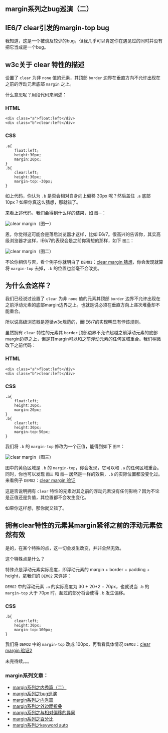 ## margin系列之bug巡演（二）

## IE6/7 clear引发的margin-top bug

我知道，这是一个被谈及较少的bug，但我几乎可以肯定你在遇见过的同时并没有把它当成是一个bug。

## w3c关于 clear 特性的描述

设置了 `clear` 为非 `none` 值的元素，其顶部 `border` 边界在垂直方向不允许出现在之前的浮动元素底部 `margin` 之上。

<!--more-->

什么意思呢？用段代码来阐述：

### HTML

    <div class="a">float:left</div>
    <div class="b">clear:left</div>

### CSS

    .a{
        float:left;
        height:30px;
        margin:20px;
    }
    .b{
        clear:left;
        height:30px;
        margin-top:-30px;
    }

如上代码，你认为 `.b` 是否会相对自身向上偏移 30px 呢？然后盖住 `.a` 底部 10px？如果你真这么猜想，那就错了。

来看上述代码，我们会得到什么样的结果，如 `图一`：

![clear margin](http://demo.doyoe.com/css/margin/images/clear-margin.png)（图一）

恩，你觉得这可能会是落后浏览器才这样，比如IE6/7。很高兴的告诉你，其实高级浏览器才这样，IE6/7的表现会是之前你猜想的那样，如下 `图二`：

![clear margin](http://demo.doyoe.com/css/margin/images/clear-margin-on-ie67.png)（图二）

不论你相信与否，看个例子你就明白了 `DEMO1`：[clear margin 猜想](http://demo.doyoe.com/css/margin/bug/clear-margin.html)，你会发现就算将 `margin-top` 去掉，`.b` 的位置也丝毫不会改变。

## 为什么会这样？

我们已经说过设置了 `clear` 为非 `none` 值的元素其顶部 `border` 边界不允许出现在之前浮动元素的底部margin边界之上。也就是说必须在垂直方向上递次堆叠却不能重合。

所以说高级浏览器是遵循w3c规范的，而IE6/7的实现明显有悖该规则。

虽然拥有 `clear` 特性的元素其 `border` 顶部边界不允许超越之前浮动元素的底部margin边界之上，但是其margin可以和之前浮动元素的任何区域重合。我们稍微改下之前代码：

### HTML

    <div class="a">float:left</div>
    <div class="b">clear:left</div>

### CSS

    .a{
        float:left;
        height:30px;
        margin:20px;
    }
    .b{
        clear:left;
        height:30px;
        margin-top:50px;
    }

我们将 `.b` 的 `margin-top` 修改为一个正值，能得到如下 `图三`：

![clear margin](http://demo.doyoe.com/css/margin/images/clear-margin-2.png)（图三）

图中的黄色区域是 `.b` 的 `margin-top`，你会发现，它可以和 `.a` 的任何区域重合。同时，你也可以发现 `图三` 和 `图一` 居然是一样的效果，`.b` 的实际位置都没变化过。来看例子 `DEMO2`：[clear margin 验证](http://demo.doyoe.com/css/margin/bug/clear-margin-2.html)

这是否说明拥有 `clear` 特性的元素对其之前的浮动元素没有任何影响？因为不论是正值还是负值，其位置都不会发生变化。

如果你这样想，那你就又错了。

## 拥有clear特性的元素其margin紧邻之前的浮动元素依然有效

是的，在某个特殊的点，这一切会发生改变，并非全然无效。

这个特殊点是什么？

特殊点是浮动元素实际高度，即浮动元素的 margin + border + padding + height，拿我们的 `DEMO2` 来详述：

`DEMO2` 中的浮动元素 `.a` 的实际高度为 30 + 20*2 = 70px，也就说当 `.b` 的 `margin-top` 大于 70px 时，超过的部分将会使得 `.b` 发生偏移。

### CSS

    .b{
        clear:left;
        height:30px;
        margin-top:100px;
    }

我们将 `DEMO2` 中的 `margin-top` 改成 100px，再看看具体情况 `DEMO3`：[clear margin 验证2](http://demo.doyoe.com/css/margin/bug/clear-margin-3.html)

未完待续。。。

### margin系列文章：

* [margin系列之内秀篇（二）](http://blog.doyoe.com/~posts/css/2013-12-14-margin%E7%B3%BB%E5%88%97%E4%B9%8B%E5%86%85%E7%A7%80%E7%AF%87%EF%BC%88%E4%BA%8C%EF%BC%89.md)
* [margin系列之bug巡演](http://blog.doyoe.com/~posts/css/2013-12-10-margin%E7%B3%BB%E5%88%97%E4%B9%8Bbug%E5%B7%A1%E6%BC%94.md)
* [margin系列之内秀篇](http://blog.doyoe.com/~posts/css/2013-12-06-margin%E7%B3%BB%E5%88%97%E4%B9%8B%E5%86%85%E7%A7%80%E7%AF%87.md)
* [margin系列之外边距折叠](http://blog.doyoe.com/~posts/css/2013-12-04-margin%E7%B3%BB%E5%88%97%E4%B9%8B%E5%A4%96%E8%BE%B9%E8%B7%9D%E6%8A%98%E5%8F%A0.md)
* [margin系列之与相对偏移的异同](http://blog.doyoe.com/~posts/css/2013-12-02-margin%E7%B3%BB%E5%88%97%E4%B9%8B%E4%B8%8E%E7%9B%B8%E5%AF%B9%E5%81%8F%E7%A7%BB%E7%9A%84%E5%BC%82%E5%90%8C.md)
* [margin系列之百分比](http://blog.doyoe.com/~posts/css/2013-11-30-margin%E7%B3%BB%E5%88%97%E4%B9%8B%E7%99%BE%E5%88%86%E6%AF%94.md)
* [margin系列之keyword auto](http://blog.doyoe.com/~posts/css/2013-11-29-margin%E7%B3%BB%E5%88%97%E4%B9%8Bkeyword%20auto.md)